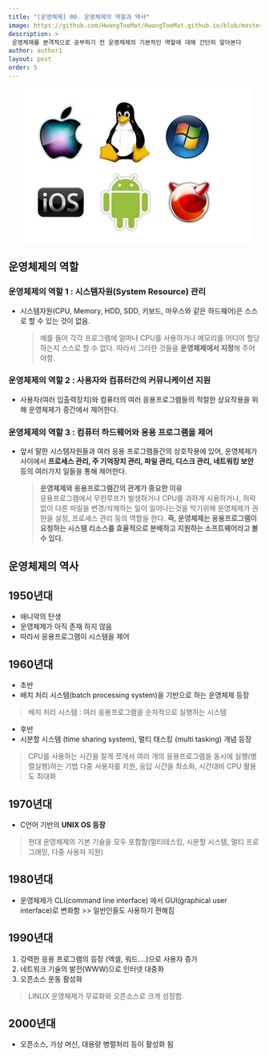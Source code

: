 ```yaml
---
title: "[운영체제] 00. 운영체제의 역할과 역사"
image: https://github.com/HwangToeMat/HwangToeMat.github.io/blob/master/Computer-Science/image/04.bigo/bigo.jpg?raw=true
description: >
 운영체제를 본격적으로 공부하기 전 운영체제의 기본적인 역할에 대해 간단히 알아본다
author: author1
layout: post
order: 5
---
```

<img src="https://github.com/HwangToeMat/HwangToeMat.github.io/blob/master/Computer-Science/image/OS/00/img.png?raw=true" style="max-width:100%;margin-left: auto; margin-right: auto; display: block;">

## 운영체제의 역할

### 운영체제의 역할 1 : 시스템자원(System Resource) 관리

* 시스템자원(CPU, Memory, HDD, SDD, 키보드, 마우스와 같은 하드웨어)은 스스로 할 수 있는 것이 없음.
  > 예를 들어 각각 프로그램에 얼마나 CPU를 사용하거나 메모리를 어디어 할당하는지 스스로 할 수 없다.
  > 따라서 그러한 것들을 **운영체제에서 지정**해 주어야함.
  
### 운영체제의 역할 2 : 사용자와 컴퓨터간의 커뮤니케이션 지원

* 사용자(여러 입출력장치)와 컴퓨터의 여러 응용프로그램들의 적절한 상요작용을 위해 운영체제가 중간에서 제어한다.

### 운영체제의 역할 3 : 컴퓨터 하드웨어와 응용 프로그램을 제어

* 앞서 말한 시스템자원들과 여러 응용 프로그램들간의 상호작용에 있어, 운영체제가 사이에서 **프로세스 관리, 주 기억장치 관리, 
파일 관리, 디스크 관리, 네트워킹 보안** 등의 여러가지 일들을 통해 제어한다.
  > **운영체제와 응용프로그램간의 관계가 중요한 이유**<br>
  > 응용프로그램에서 무한루프가 발생하거나 CPU를 과하게 사용하거나, 허락없이 다른 파일을 변경/삭제하는 일이 일어나는것을 막기위해
  > 운영체제가 권한을 설정, 프로세스 관리 등의 역할을 한다.
  > **즉, 운영체제는 응용프로그램이 요청하는 시스템 리소스를 효율적으로 분배하고 지원하는 소프트웨어라고 볼 수 있다.**

## 운영체제의 역사

## 1950년대

* 애니악의 탄생
* 운영체제가 아직 존재 하지 않음
* 따라서 응용프로그램이 시스템을 제어

## 1960년대

* 초반
 * 배치 처리 시스템(batch processing system)을 기반으로 하는 운영체제 등장
  > 배치 처리 시스템 : 여러 응용프로그램을 순차적으로 실행하는 시스템
* 후반
 * 시분할 시스템 (time sharing system), 멀티 태스킹 (multi tasking) 개념 등장
  > CPU를 사용하는 시간을 잘게 쪼개서 여러 개의 응용프로그램을 동시에 실행(병렬실행)하는 기법
  > 다중 사용자를 지원, 응답 시간을 최소화, 시간대비 CPU 활용도 최대화

## 1970년대

* C언어 기반의 **UNIX OS 등장**
 > 현대 운영체제의 기본 기술을 모두 포함함(멀티테스킹, 시분할 시스템, 멀티 프로그래밍, 다중 사용자 지원)

## 1980년대

* 운영체제가 CLI(command line interface) 에서 GUI(graphical user interface)로 변화함 >> 일반인들도 사용하기 편해짐

## 1990년대

1. 강력한 응용 프로그램의 등장 (엑셀, 워드....)으로 사용자 증가
2. 네트워크 기술의 발전(WWW)으로 인터넷 대중화
3. 오픈소스 운동 활성화
 > LINUX 운영체제가 무료화와 오픈소스로 크게 성장함.
 
## 2000년대

* 오픈소스, 가상 머신, 대용량 병렬처리 등이 활성화 됨


